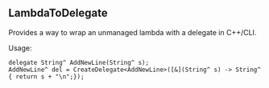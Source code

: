 ## LambdaToDelegate

Provides a way to wrap an unmanaged lambda with a delegate in C++/CLI.

Usage:
```
delegate String^ AddNewLine(String^ s);
AddNewLine^ del = CreateDelegate<AddNewLine>([&](String^ s) -> String^ { return s + "\n";});
```
